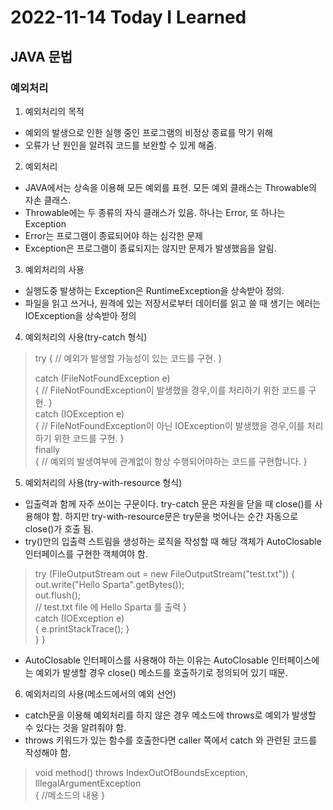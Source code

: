 # 2022-11-14 Today I Learned

## JAVA 문법

### 예외처리
1. 예외처리의 목적
- 예외의 발생으로 인한 실행 중인 프로그램의 비정상 종료를 막기 위해
- 오류가 난 원인을 알려줘 코드를 보완할 수 있게 해줌.

2. 예외처리
- JAVA에서는 상속을 이용해 모든 예외를 표현. 모든 예외 클래스는
Throwable의 자손 클래스.
- Throwable에는 두 종류의 자식 클래스가 있음. 하나는 Error, 또 하나는 Exception
- Error는 프로그램이 종료되어야 하는 심각한 문제
- Exception은 프로그램이 종료되지는 않지만 문제가 발생했음을 알림.

3. 예외처리의 사용
- 실행도중 발생하는 Exception은 RuntimeException을 상속받아 정의.
- 파일을 읽고 쓰거나, 원격에 있는 저장서로부터 데이터를 읽고 쓸 때 생기는 에러는 IOException을 상속받아 정의

4. 예외처리의 사용(try-catch 형식)
> try { // 예외가 발생할 가능성이 있는 코드를 구현. }<br>
> 
> catch (FileNotFoundException e) <br>{ 
// FileNotFoundException이 발생했을 경우,이를 처리하기 위한 코드를 구현. }<br>
> catch (IOException e) <br>{ // FileNotFoundException이 아닌 IOException이 발생했을 경우,이를 처리하기 위한 코드를 구현. }
> <br>finally 
> <br>{ // 예외의 발생여부에 관계없이 항상 수행되어야하는 코드를 구현합니다. }

5. 예외처리의 사용(try-with-resource 형식)
- 입출력과 함께 자주 쓰이는 구문이다. try-catch 문은 자원을 닫을 때 close()를 사용해야 함. 하지만 try-with-resource문은 try문을
벗어나는 순간 자동으로 close()가 호출 됨.
- try()안의 입출력 스트림을 생성하는 로직을 작성할 때 해당 객체가 AutoClosable 인터페이스를 구현한 객체여야 함.
> try (FileOutputStream out = new FileOutputStream("test.txt")) {<br>
out.write("Hello Sparta".getBytes());<br>
> out.flush();<br>
// test.txt file 에 Hello Sparta 를 출력 }<br>
        catch (IOException e) <br>{
            e.printStackTrace(); }<br>
    } }
- AutoClosable 인터페이스를 사용해야 하는 이유는 AutoClosable 인터페이스에는 예외가 발생할 경우
close() 메소드를 호출하기로 정의되어 있기 때문.

6. 예외처리의 사용(메소드에서의 예외 선언)
- catch문을 이용해 예외처리를 하지 않은 경우 메소드에 throws로 예외가 발생할 수 있다는 것을 알려줘야 함.
- throws 키워드가 있는 함수를 호출한다면 caller 쪽에서 catch 와 관련된 코드를 작성해야 함.
> void method() throws IndexOutOfBoundsException, IllegalArgumentException <br>{
//메소드의 내용 }